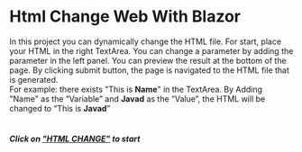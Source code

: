 # Html Change Web With Blazor
<div>
            <div>
                In this project you can dynamically change the HTML file. For start, place your HTML in the right TextArea. You can change a parameter by adding the parameter in the left panel. You can preview the result at the bottom of the page. By clicking submit button, the page is navigated to the HTML file that is generated.
            </div>
            <div>
                For example: there exists "This is <b>Name</b>" in the TextArea. By Adding "Name" as the “Variable” and <b>Javad</b> as the “Value”, the HTML will be changed to “This is <b>Javad</b>”
            </div>
</div>
            <br />
            <div>
                <h5>Click on <a href="/HtmlChange">"HTML CHANGE"</a> to start </h5>

            
